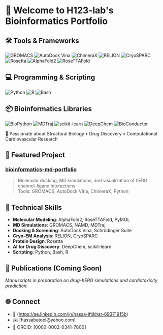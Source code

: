 # 👋 Welcome to H123-lab's Bioinformatics Portfolio

## 🛠️ Tools & Frameworks

![GROMACS](https://img.shields.io/badge/GROMACS-Blue?logo=data:image/svg+xml;base64,PHN2ZyBmaWxsPSIjZmZmIiB4bWxucz0iaHR0cDovL3d3dy53My5vcmcvMjAwMC9zdmciIHdpZHRoPSIyNCIgaGVpZ2h0PSIyNCI+PHJlY3Qgd2lkdGg9IjI0IiBoZWlnaHQ9IjI0IiBmaWxsPSIjMmI4NmYwIi8+PC9zdmc+)
![AutoDock Vina](https://img.shields.io/badge/AutoDock%20Vina-6600cc?style=flat-square&logo=OpenSCAD&logoColor=white)
![ChimeraX](https://img.shields.io/badge/ChimeraX-660066?style=flat-square&logoColor=white)
![RELION](https://img.shields.io/badge/RELION-334455?style=flat-square&logoColor=white)
![CryoSPARC](https://img.shields.io/badge/CryoSPARC-444444?style=flat-square)
![Rosetta](https://img.shields.io/badge/Rosetta-FE7D37?style=flat-square)
![AlphaFold2](https://img.shields.io/badge/AlphaFold2-025E73?style=flat-square)
![RoseTTAFold](https://img.shields.io/badge/RoseTTAFold-0077b6?style=flat-square)

## 💻 Programming & Scripting

![Python](https://img.shields.io/badge/Python-FFD43B?style=flat-square&logo=python&logoColor=blue)
![R](https://img.shields.io/badge/R-276DC3?style=flat-square&logo=r&logoColor=white)
![Bash](https://img.shields.io/badge/Bash-1f1f1f?style=flat-square&logo=gnubash&logoColor=white)

## 📦 Bioinformatics Libraries

![BioPython](https://img.shields.io/badge/BioPython-3776AB?style=flat-square)
![MDTraj](https://img.shields.io/badge/MDTraj-006400?style=flat-square)
![scikit-learn](https://img.shields.io/badge/Scikit--learn-F7931E?style=flat-square&logo=scikit-learn&logoColor=white)
![DeepChem](https://img.shields.io/badge/DeepChem-00CED1?style=flat-square)
![BioConductor](https://img.shields.io/badge/BioConductor-00aaff?style=flat-square)

🧠 Passionate about Structural Biology • Drug Discovery • Computational Cardiovascular Research

## 🔬 Featured Project

### [bioinformatics-md-portfolio](https://github.com/H123-lab/bioinformatics-md-portfolio)
> Molecular docking, MD simulations, and visualization of hERG channel–ligand interactions  
> Tools: GROMACS, AutoDock Vina, ChimeraX, Python

## 🧰 Technical Skills

- **Molecular Modeling**: AlphaFold2, RoseTTAFold, PyMOL
- **MD Simulations**: GROMACS, NAMD, MDTraj
- **Docking & Screening**: AutoDock Vina, Schrödinger Suite
- **Cryo-EM Analysis**: RELION, CryoSPARC
- **Protein Design**: Rosetta
- **AI for Drug Discovery**: DeepChem, scikit-learn
- **Scripting**: Python, Bash, R

## 📜 Publications (Coming Soon)
_Manuscripts in preparation on drug-hERG simulations and cardiotoxicity prediction._

## 🌐 Connect
- 🔗 (https://ae.linkedin.com/in/hassa-iftikhar-69371915b)
- ✉️ [hassabatool@yahoo.com]
- 🔬 ORCID: [0000-0002-0341-7800]
